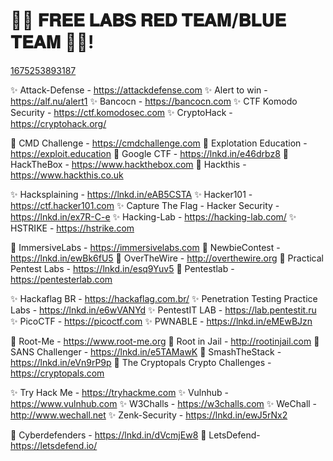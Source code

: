 # 🔴🔵 𝐅𝐑𝐄𝐄 𝐋𝐀𝐁𝐒 𝐑𝐄𝐃 𝐓𝐄𝐀𝐌/𝐁𝐋𝐔𝐄 𝐓𝐄𝐀𝐌 🔵🔴!
[1675253893187](https://user-images.githubusercontent.com/88338613/216723642-25c5890a-3b54-4b7f-b0f5-1cdfb95ddee5.jpg)


✨ Attack-Defense - https://attackdefense.com
✨ Alert to win - https://alf.nu/alert1
✨ Bancocn - https://bancocn.com
✨ CTF Komodo Security - https://ctf.komodosec.com
✨ CryptoHack - https://cryptohack.org/

🔅 CMD Challenge - https://cmdchallenge.com
🔅 Explotation Education - https://exploit.education
🔅 Google CTF - https://lnkd.in/e46drbz8
🔅 HackTheBox - https://www.hackthebox.com
🔅 Hackthis - https://www.hackthis.co.uk

✨ Hacksplaining - https://lnkd.in/eAB5CSTA
✨ Hacker101 - https://ctf.hacker101.com
✨ Capture The Flag - Hacker Security - https://lnkd.in/ex7R-C-e
✨ Hacking-Lab - https://hacking-lab.com/
✨ HSTRIKE - https://hstrike.com

🔅 ImmersiveLabs - https://immersivelabs.com
🔅 NewbieContest - https://lnkd.in/ewBk6fU5
🔅 OverTheWire - http://overthewire.org
🔅 Practical Pentest Labs - https://lnkd.in/esq9Yuv5
🔅 Pentestlab - https://pentesterlab.com

✨ Hackaflag BR - https://hackaflag.com.br/
✨ Penetration Testing Practice Labs - https://lnkd.in/e6wVANYd
✨ PentestIT LAB - https://lab.pentestit.ru
✨ PicoCTF - https://picoctf.com
✨ PWNABLE - https://lnkd.in/eMEwBJzn

🔅 Root-Me - https://www.root-me.org
🔅 Root in Jail - http://rootinjail.com
🔅 SANS Challenger - https://lnkd.in/e5TAMawK
🔅 SmashTheStack - https://lnkd.in/eVn9rP9p
🔅 The Cryptopals Crypto Challenges - https://cryptopals.com

✨ Try Hack Me - https://tryhackme.com
✨ Vulnhub - https://www.vulnhub.com
✨ W3Challs - https://w3challs.com
✨ WeChall - http://www.wechall.net
✨ Zenk-Security - https://lnkd.in/ewJ5rNx2

🔰 Cyberdefenders - https://lnkd.in/dVcmjEw8
🔰 LetsDefend- https://letsdefend.io/
